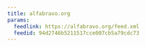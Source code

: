 ```yaml
---
title: alfabravo.org
params:
  feedlink: https://alfabravo.org/feed.xml
  feedid: 94d2746b5211517cce007cb5a79cdc73
---
```

